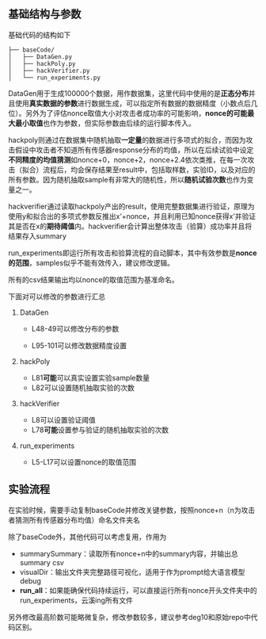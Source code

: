 ## 基础结构与参数

基础代码的结构如下

```
├── baseCode/
│   ├── DataGen.py
│   ├── hackPoly.py
│   ├── hackVerifier.py
│   └── run_experiments.py
```

DataGen用于生成100000个数据，用作数据集，这里代码中使用的是**正态分布**并且使用**真实数据的参数**进行数据生成，可以指定所有数据的数据精度（小数点后几位）。另外为了评估nonce取值大小对攻击者成功率的可能影响，**nonce的可能最大最小取值**也作为参数，但实际参数由后续的运行脚本传入。

hackpoly则通过在数据集中随机抽取**一定量**的数据进行多项式的拟合，而因为攻击假设中攻击者不知道所有传感器response分布的均值，所以在后续试验中设定**不同精度的均值猜测**如nonce+0，nonce+2，nonce+2.4依次类推，在每一次攻击（拟合）流程后，均会保存结果至result中，包括取样数，实验ID，以及对应的所有参数。因为随机抽取sample有非常大的随机性，所以**随机试验次数**也作为变量之一。

hackverifier通过读取hackpoly产出的result，使用完整数据集进行验证，原理为使用y和拟合出的多项式参数反推出x‘+nonce，并且利用已知nonce获得x’并验证其是否在x的**期待阈值**内。hackverifier会计算出整体攻击（验算）成功率并且将结果存入summary

run_experiments即运行所有攻击和验算流程的自动脚本，其中有效参数是**nonce的范围**，samples似乎不能有效传入，建议修改逻辑。

所有的csv结果输出均以nonce的取值范围为基准命名。

下面对可以修改的参数进行汇总

1. DataGen 

   - L48-49可以修改分布的参数

   - L95-101可以修改数据精度设置

2. hackPoly
   - L81**可能**可以真实设置实验sample数量
   - L82可以设置随机抽取实验的次数
3. hackVerifier
   - L8可以设置验证阈值
   - L78**可能**设置参与验证的随机抽取实验的次数

4. run_experiments
   - L5-L17可以设置nonce的取值范围

## 实验流程

在实验时候，需要手动复制baseCode并修改关键参数，按照nonce+n（n为攻击者猜测所有传感器分布均值）命名文件夹名

除了baseCode外，其他代码可以考虑复用，作用为

- summarySummary：读取所有nonce+n中的summary内容，并输出总summary csv
- visualDir：输出文件夹完整路径可视化，适用于作为prompt给大语言模型debug
- **run_all**：如果能确保代码持续运行，可以直接运行所有nonce开头文件夹中的run_experiments，云溪ing所有文件

另外修改最高阶数可能略微复杂，修改参数较多，建议参考deg10和原始repo中代码区别。
